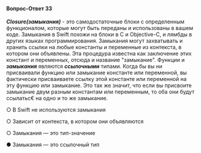 
#### Вопрос-Ответ 33
***Closure(замыкания)*** - это самодостаточные блоки с определенным 
функционалом, которые могут быть переданы и использованы в вашем коде. 
Замыкания в Swift похожи на блоки в C и Objective-C, и лямбды в других языках программирования.
Замыкания могут захватывать и хранить ссылки на любые константы и переменные из контекста, в котором они объявлены. Эта процедура известна как заключение этих констант и переменных, отсюда и название "замыкание".
Функции и ***замыкания*** являются ***ссылочными*** типами. Когда бы вы ни присваивали функцию или замыкание константе или переменной, вы фактически присваиваете ссылку этой константе или переменной на эту функцию или замыкание.
Это так же значит, что если вы присвоите замыкание двум разным константам или переменным, 
то оба они будут ссылатьс€ на одно и то же замыкание.



○ В Swift не используются замыкания

○ Зависит от контекста, в котором они объявляются

○ Замыкания — это тип-значение

● Замыкания — это ссылочный тип




